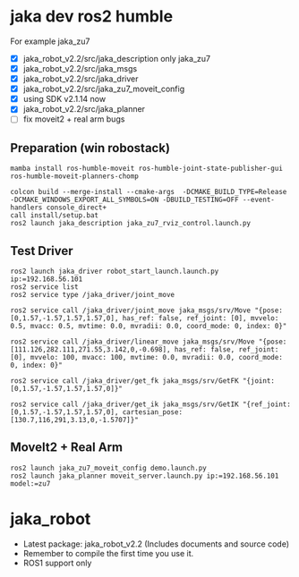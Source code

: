 # jaka dev ros2 humble
For example jaka_zu7
- [x] jaka_robot_v2.2/src/jaka_description only jaka_zu7
- [x] jaka_robot_v2.2/src/jaka_msgs
- [x] jaka_robot_v2.2/src/jaka_driver
- [x] jaka_robot_v2.2/src/jaka_zu7_moveit_config
- [x] using SDK v2.1.14 now
- [x] jaka_robot_v2.2/src/jaka_planner
- [ ] fix moveit2 + real arm bugs

## Preparation (win robostack)
```
mamba install ros-humble-moveit ros-humble-joint-state-publisher-gui ros-humble-moveit-planners-chomp

colcon build --merge-install --cmake-args  -DCMAKE_BUILD_TYPE=Release  -DCMAKE_WINDOWS_EXPORT_ALL_SYMBOLS=ON -DBUILD_TESTING=OFF --event-handlers console_direct+
call install/setup.bat
ros2 launch jaka_description jaka_zu7_rviz_control.launch.py
```

## Test Driver
```shell
ros2 launch jaka_driver robot_start_launch.launch.py ip:=192.168.56.101
ros2 service list
ros2 service type /jaka_driver/joint_move

ros2 service call /jaka_driver/joint_move jaka_msgs/srv/Move "{pose: [0,1.57,-1.57,1.57,1.57,0], has_ref: false, ref_joint: [0], mvvelo: 0.5, mvacc: 0.5, mvtime: 0.0, mvradii: 0.0, coord_mode: 0, index: 0}"

ros2 service call /jaka_driver/linear_move jaka_msgs/srv/Move "{pose: [111.126,282.111,271.55,3.142,0,-0.698], has_ref: false, ref_joint: [0], mvvelo: 100, mvacc: 100, mvtime: 0.0, mvradii: 0.0, coord_mode: 0, index: 0}"

ros2 service call /jaka_driver/get_fk jaka_msgs/srv/GetFK "{joint: [0,1.57,-1.57,1.57,1.57,0]}"

ros2 service call /jaka_driver/get_ik jaka_msgs/srv/GetIK "{ref_joint: [0,1.57,-1.57,1.57,1.57,0], cartesian_pose: [130.7,116,291,3.13,0,-1.5707]}"
```

## MoveIt2 + Real Arm
```
ros2 launch jaka_zu7_moveit_config demo.launch.py
ros2 launch jaka_planner moveit_server.launch.py ip:=192.168.56.101 model:=zu7
```


# jaka_robot
* Latest package: jaka_robot_v2.2 (Includes documents and source code)  
* Remember to compile the first time you use it.
* ROS1 support only
